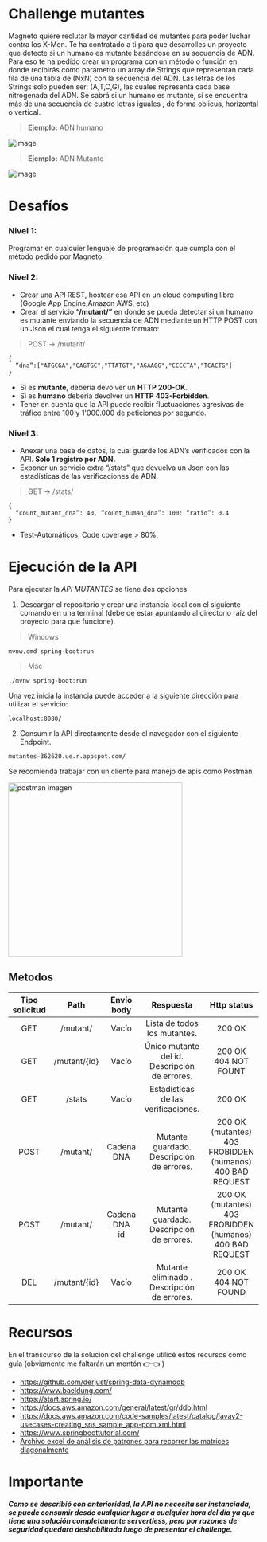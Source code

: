
# Challenge mutantes
Magneto quiere reclutar la mayor cantidad de mutantes para poder luchar contra los X-Men.
Te ha contratado a ti para que desarrolles un proyecto que detecte si un humano es mutante basándose en su secuencia de ADN.
Para eso te ha pedido crear un programa con un método o función en donde recibirás como parámetro un array de Strings que representan cada fila de una tabla de (NxN) con la secuencia del ADN. Las letras de los Strings solo pueden ser: (A,T,C,G), las cuales representa cada base nitrogenada del ADN.
Se sabrá si un humano es mutante, si se encuentra más de una secuencia de cuatro letras iguales , de forma oblicua, horizontal o vertical.
> **Ejemplo:** ADN humano 
  
![image](https://user-images.githubusercontent.com/38684033/191415914-d9980540-9a35-41b0-ab08-ef18b4db3c1a.png)

> **Ejemplo:** ADN Mutante

![image](https://user-images.githubusercontent.com/38684033/191416160-1b652999-4023-49c0-b427-7b9614f03f9d.png)

# Desafíos
### Nivel 1:
Programar en cualquier lenguaje de programación que cumpla con el método pedido por Magneto.
### Nivel 2:
- Crear una API REST, hostear esa API en un cloud computing libre (Google App Engine,Amazon AWS, etc)
- Crear el servicio **“/mutant/”** en donde se pueda detectar si un humano es mutante enviando la secuencia de ADN mediante un HTTP POST con un Json el cual tenga el siguiente formato:

> POST → /mutant/ 

```
{
  “dna”:["ATGCGA","CAGTGC","TTATGT","AGAAGG","CCCCTA","TCACTG"]
}
```

- Si es **mutante**, debería devolver un **HTTP 200-OK**.
- Si es **humano** debería devolver un **HTTP 403-Forbidden**.
- Tener en cuenta que la API puede recibir fluctuaciones agresivas de tráfico entre 100 y 1'000.000 de peticiones por segundo.

### Nivel 3:

- Anexar una base de datos, la cual guarde los ADN’s verificados con la API. **Solo 1 registro por ADN.**
- Exponer un servicio extra “/stats” que devuelva un Json con las estadísticas de las verificaciones de ADN.

> GET → /stats/ <br>

```
{ 
  “count_mutant_dna”: 40, “count_human_dna”: 100: “ratio”: 0.4 
}
```

- Test-Automáticos, Code coverage > 80%.

# Ejecución de la API

Para ejecutar la *API MUTANTES* se tiene dos opciones:

1.  Descargar el repositorio y crear una instancia local con el siguiente comando en una terminal (debe de estar apuntando al directorio raíz del proyecto para que funcione).
> Windows

```
mvnw.cmd spring-boot:run 
```

> Mac

```
./mvnw spring-boot:run
```

Una vez inicia la instancia puede acceder a la siguiente dirección para utilizar el servicio:
```
localhost:8080/
```
2. Consumir la API directamente desde el navegador con el siguiente Endpoint.
```
mutantes-362620.ue.r.appspot.com/
```

Se recomienda trabajar con un cliente para manejo de apis como Postman.
<p align="left">
  <img src="https://user-images.githubusercontent.com/38684033/191428061-d6544309-86bd-424a-871a-afcc1b7ab202.png" width="350" title="postman imagen">
</p>


## Metodos
|Tipo solicitud| Path        | Envío body     | Respuesta                                       | Http status                                                         |
|:------------:|:-----------:|:--------------:|:-----------------------------------------------:|:-------------------------------------------------------------------:|
|GET           |/mutant/     |Vacío           | Lista de todos los mutantes.                    |200 OK                                                               |
|GET           |/mutant/{id} |Vacío           |Único mutante del id.<br>Descripción de errores. |200 OK <br> 404 NOT FOUNT                                            |
|GET           |/stats       |Vacío           |Estadísticas de las verificaciones.              |200 OK                                                               |
|POST          |/mutant/     |Cadena DNA      | Mutante guardado. <br> Descripción de errores.  |200 OK (mutantes) <br> 403 FROBIDDEN (humanos) <br> 400 BAD REQUEST  |
|POST          |/mutant/     |Cadena DNA<br>id| Mutante guardado. <br> Descripción de errores.  |200 OK (mutantes) <br> 403 FROBIDDEN (humanos) <br> 400 BAD REQUEST  |
|DEL           |/mutant/{id} |Vacío           | Mutante eliminado . <br> Descripción de errores.|200 OK <br> 404 NOT FOUND                                            |

# Recursos

En el transcurso de la solución del challenge utilicé estos recursos como guía (obviamente me faltarán un montón 👉👈 )
- https://github.com/derjust/spring-data-dynamodb
- https://www.baeldung.com/ 
- https://start.spring.io/
- https://docs.aws.amazon.com/general/latest/gr/ddb.html
- https://docs.aws.amazon.com/code-samples/latest/catalog/javav2-usecases-creating_sns_sample_app-pom.xml.html
- https://www.springboottutorial.com/
- [Archivo excel de análisis de patrones para recorrer las matrices diagonalmente](https://docs.google.com/spreadsheets/d/18Bx6_gyejPOLZwwKB78NQ1MeEFRvGh9B/edit?usp=sharing&ouid=107918460291192949725&rtpof=true&sd=true)


# Importante
_**Como se describió con anterioridad, la API no necesita ser instanciada, se puede consumir desde cualquier lugar a cualquier hora del día ya que tiene una solución completamente servertless, pero por razones de seguridad quedará deshabilitada luego de presentar el challenge.**_
